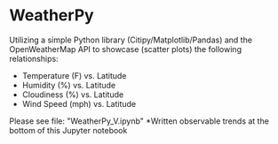 # WeatherPy

Utilizing a simple Python library (Citipy/Matplotlib/Pandas)  and the OpenWeatherMap API to showcase (scatter plots) the following relationships:
- Temperature (F) vs. Latitude
- Humidity (%) vs. Latitude
- Cloudiness (%) vs. Latitude
- Wind Speed (mph) vs. Latitude


Please see file: "WeatherPy_V.ipynb"
*Written observable trends at the bottom of this Jupyter notebook


